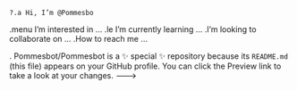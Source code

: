     ?.a Hi, I’m @Pommesbo
.menu I’m interested in ...
.le I’m currently learning ...
.I’m looking to collaborate on ...
.How to reach me ...

.
Pommesbot/Pommesbot is a ✨ special ✨ repository because its `README.md` (this file) appears on your GitHub profile.
You can click the Preview link to take a look at your changes.
--->

